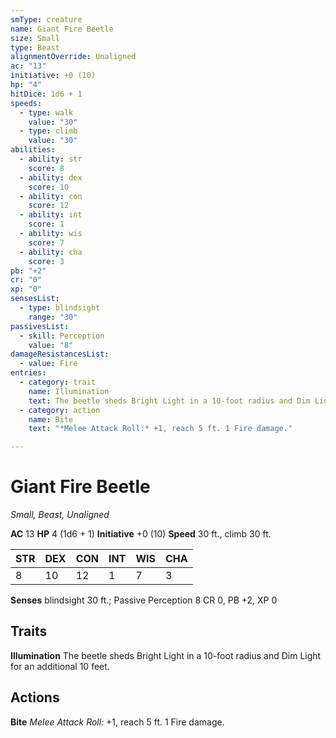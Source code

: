```yaml
---
smType: creature
name: Giant Fire Beetle
size: Small
type: Beast
alignmentOverride: Unaligned
ac: "13"
initiative: +0 (10)
hp: "4"
hitDice: 1d6 + 1
speeds:
  - type: walk
    value: "30"
  - type: climb
    value: "30"
abilities:
  - ability: str
    score: 8
  - ability: dex
    score: 10
  - ability: con
    score: 12
  - ability: int
    score: 1
  - ability: wis
    score: 7
  - ability: cha
    score: 3
pb: "+2"
cr: "0"
xp: "0"
sensesList:
  - type: blindsight
    range: "30"
passivesList:
  - skill: Perception
    value: "8"
damageResistancesList:
  - value: Fire
entries:
  - category: trait
    name: Illumination
    text: The beetle sheds Bright Light in a 10-foot radius and Dim Light for an additional 10 feet.
  - category: action
    name: Bite
    text: "*Melee Attack Roll:* +1, reach 5 ft. 1 Fire damage."

---
```


# Giant Fire Beetle
*Small, Beast, Unaligned*

**AC** 13
**HP** 4 (1d6 + 1)
**Initiative** +0 (10)
**Speed** 30 ft., climb 30 ft.

| STR | DEX | CON | INT | WIS | CHA |
| --- | --- | --- | --- | --- | --- |
| 8 | 10 | 12 | 1 | 7 | 3 |

**Senses** blindsight 30 ft.; Passive Perception 8
CR 0, PB +2, XP 0

## Traits

**Illumination**
The beetle sheds Bright Light in a 10-foot radius and Dim Light for an additional 10 feet.

## Actions

**Bite**
*Melee Attack Roll:* +1, reach 5 ft. 1 Fire damage.
